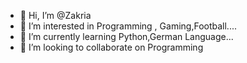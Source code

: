 - 👋 Hi, I’m @Zakria
- 👀 I’m interested in Programming , Gaming,Football....
- 🌱 I’m currently learning Python,German Language...
- 💞️ I’m looking to collaborate on Programming


<!---
ZAK91/ZAK91 is a ✨ special ✨ repository because its `README.md` (this file) appears on your GitHub profile.
You can click the Preview link to take a look at your changes.
--->
